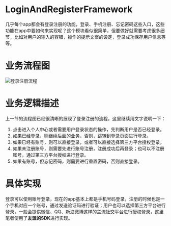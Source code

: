 # LoginAndRegisterFramework
几乎每个app都会有登录注册的功能，登录、手机注册、忘记密码这些入口，这些功能在app中要如何来实现呢？这个模块看似很简单，但要做好就需要考虑很多细节，比如对用户的输入的容错，操作的提示文案的设定，登录成功保存用户信息等等。

# 业务流程图

![登录注册流程](http://img.blog.csdn.net/20160124214550575)


# 业务逻辑描述
上一节的流程图已经很清晰的展现了登录注册的流程，这里继续用文字说明一下：
1. 点击进入个人中心或者需要用户登录状态的操作，先判断用户是否已经登录。
2. 如果已经登录，则继续后面的业务，否则，跳转到登录页面进行登录。
3. 如果已经有账号，则可以直接登录，或者可以直接选择第三方平台授权登录。
4. 如果未注册账号，则需要先进行账号注册，注册成功后再登录；也可以不注册账号，通过第三方平台授权进行登录。
5. 如果有账号，但忘记密码，则需要进行重置密码，否则直接登录。

# 具体实现
登录可以使用账号登录，现在的app基本上都是手机号码登录，注册的时候也是一个手机对应一个账号，通过发送验证码进行验证；用户也可以选择第三方平台进行登录，一般会提供微信、QQ、新浪微博这样的主流社交平台进行授权登录，这里笔者使用了**友盟的SDK**进行实现。
